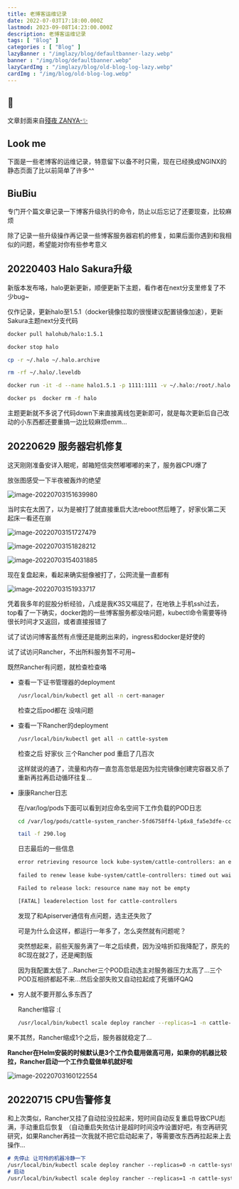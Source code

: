```yaml
---
title: 老博客运维记录
date: 2022-07-03T17:18:00.000Z
lastmod: 2023-09-08T14:23:00.000Z
description: 老博客运维记录
tags: [ "Blog" ]
categories : [ "Blog" ]
lazyBanner : "/imglazy/blog/defaultbanner-lazy.webp"
banner : "/img/blog/defaultbanner.webp"
lazyCardImg : "/imglazy/blog/old-blog-log-lazy.webp"
cardImg : "/img/blog/old-blog-log.webp"
---
```


## 💙

文章封面来自[殘夜 ZANYA-✨](https://www.pixiv.net/artworks/113992049)

## Look me

下面是一些老博客的运维记录，特意留下以备不时只需，现在已经换成NGINX的静态页面了比以前简单了许多^^

## BiuBiu

专门开个篇文章记录一下博客升级执行的命令，防止以后忘记了还要现查，比较麻烦

除了记录一些升级操作再记录一些博客服务器宕机的修复，如果后面你遇到和我相似的问题，希望能对你有些参考意义

## 20220403 Halo Sakura升级 

新版本发布咯，halo更新更新，顺便更新下主题，看作者在next分支里修复了不少bug~ 

仅作记录，更新halo至1.5.1（docker镜像拉取的很慢建议配置镜像加速），更新Sakura主题next分支代码 

```bash
docker pull halohub/halo:1.5.1  

docker stop halo  

cp -r ~/.halo ~/.halo.archive  

rm -rf ~/.halo/.leveldb  

docker run -it -d --name halo1.5.1 -p 1111:1111 -v ~/.halo:/root/.halo --restart=unless-stopped halohub/halo:1.5.1  

docker ps  docker rm -f halo 
```

主题更新就不多说了代码down下来直接离线包更新即可，就是每次更新后自己改动的小东西都还要重搞一边比较麻烦emm…



## 20220629 服务器宕机修复

这天刚刚准备安详入眠呢，邮箱短信突然嘟嘟嘟的来了，服务器CPU爆了

放张图感受一下半夜被轰炸的绝望

![image-20220703151639980](https://image.lkarrie.com/images/2022/07/03/image-20220703151639980.png)

当时实在太困了，以为是被打了就直接重启大法reboot然后睡了，好家伙第二天起床一看还在崩

![image-20220703151727479](https://image.lkarrie.com/images/2022/07/03/image-20220703151727479.png)

![image-20220703151828212](https://image.lkarrie.com/images/2022/07/03/image-20220703151828212.png)

![image-20220703154031885](https://image.lkarrie.com/images/2022/07/03/image-20220703154031885.png)

现在复盘起来，看起来确实挺像被打了，公网流量一直都有

![image-20220703151933717](https://image.lkarrie.com/images/2022/07/03/image-20220703151933717.png)

凭着我多年的屁股分析经验，八成是我K3S又嗝屁了，在地铁上手机ssh过去，top看了一下确实，docker跑的一些博客服务都没啥问题，kubectl命令需要等待很长时间才又返回，或者直接报错了

试了试访问博客虽然有点慢还是能刷出来的，ingress和docker是好使的

试了试访问Rancher，不出所料服务暂不可用~

既然Rancher有问题，就检查检查咯

* 查看一下证书管理器的deployment 

  ```bash
  /usr/local/bin/kubectl get all -n cert-manager
  ```

  检查之后pod都在 没啥问题

* 查看一下Rancher的deployment

  ```bash
  /usr/local/bin/kubectl get all -n cattle-system
  ```

  检查之后 好家伙 三个Rancher pod 重启了几百次

  这样就说的通了，流量和内存一直忽高忽低是因为拉完镜像创建完容器又杀了重新再拉再启动循环往复...

* 康康Rancher日志

  在/var/log/pods下面可以看到对应命名空间下工作负载的POD日志

  ```bash
  cd /var/log/pods/cattle-system_rancher-5fd6758ff4-lp6x8_fa5e3dfe-cc95-4fd7-bbdd-f6d5ec663efe/rancher
  
  tail -f 290.log
  ```

  日志最后的一些信息

  ```txt
  error retrieving resource lock kube-system/cattle-controllers: an error on the server ("apiserver not ready") has prevented the request from succeeding
   
  failed to renew lease kube-system/cattle-controllers: timed out waiting for the condition
  
  Failed to release lock: resource name may not be empty
  
  [FATAL] leaderelection lost for cattle-controllers
  ```

  发现了和Apiserver通信有点问题，选主还失败了

  可是为什么会这样，都运行一年多了，怎么突然就有问题呢？

  突然想起来，前些天服务满了一年之后续费，因为没啥折扣我降配了，原先的8C现在就2了，还是阉割版

  因为我配置太低了...Rancher三个POD启动选主对服务器压力太高了...三个POD互相挤都起不来...然后全部失败又自动拉起成了死循环QAQ

* 穷人就不要开那么多东西了

  Rancher缩容 :(

  ```bash
  /usr/local/bin/kubectl scale deploy rancher --replicas=1 -n cattle-system
  ```

果不其然，Rancher缩成1个之后，服务器就稳定了...

**Rancher在Helm安装的时候默认是3个工作负载用做高可用，如果你的机器比较拉，Rancher启动一个工作负载做单机就好啦**

![image-20220703160122554](https://image.lkarrie.com/images/2022/07/03/image-20220703160122554.png)

## 20220715 CPU告警修复

和上次类似，Rancher又挂了自动拉没拉起来，短时间自动反复重启导致CPU彪满，手动重启后恢复
（自动重启失败估计是超时时间没咋设置好吧，有空再研究研究，如果Rancher再挂一次我就不把它启动起来了，等需要改东西再拉起来上去操作...
  ```markdown
  # 先停止 让可怜的机器冷静一下
  /usr/local/bin/kubectl scale deploy rancher --replicas=0 -n cattle-system
  # 启动
  /usr/local/bin/kubectl scale deploy rancher --replicas=1 -n cattle-system
  ```
